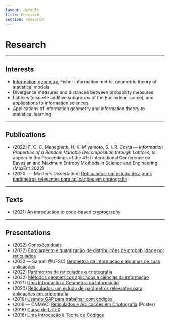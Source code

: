 ```yaml
---
layout: default
title: Research
section: research
---
```


# Research

---

## Interests

- [Information geometry](/information-geometry), Fisher information metric, geometric theory of statistical models
- Divergence measures and distances between probability measures
- Lattices (discrete additive subgroups of the Eucliedean space), and applications to information sciences
- Applications of information geometry and information theory to statistical learning

---

## Publications

- (2022) F. C. C. Meneghetti, H. K. Miyamoto, S. I. R. Costa — *Information Properties of a Random Variable Decomposition through Lattices*, to appear in the Proceedings of the 41st International Conference on Bayesian and Maximum Entropy Methods in Science and Engineering (MaxEnt 2022)
- (2020 --- Master's Dissertation) [Reticulados: um estudo de alguns parâmetros
relevantes para aplicações em criptografia](docs/dissertacao.pdf)

---

## Texts

- (2021) [An introduction to code-based cryptography](docs/code-based-cripto.pdf)

---

## Presentations

- (2022) [Conexões duais](docs/conexoes-duais-2022.pdf)
- (2022) [Enrolamento e quantização de distribuições de probabilidade por reticulados](docs/enrolamento-quantizacao-2022.pdf)
- (2022 — Samati @UFSC) [Geometria da informação e algumas de suas aplicações](docs/geoinfo-ufsc-2022.pdf)
- (2022) [Parâmetros de reticulados e criptografia](docs/crypto-lattice-2022.pdf)
- (2022) [Métodos geométricos aplicados a ciências da informação](docs/quali-doutorado.pdf)
- (2021) [Uma Introdução a Geometria da Informação](docs/info-geometry2021.pdf)
- (2020) [Reticulados: um estudo de parâmetros relevantes para aplicações em criptografia](docs/defesa-mestrado.pdf)
- (2019) [Usando GAP para trabalhar com códigos](docs/gap-2019.pdf)
- (2019 — CNMAC) [Reticulados e Aplicações em Criptografia](docs/cnmac-2019-poster.pdf) (Poster)
- (2016) [Curso de LaTeX](/curso-LaTeX-camecc)
- (2016) [Uma Introdução à Teoria de Códigos](docs/divulgamat2016.pdf)
